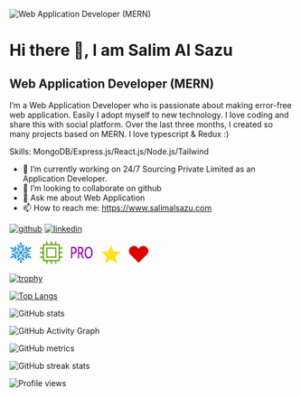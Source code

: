 ![Web Application Developer (MERN)](https://media-exp1.licdn.com/dms/image/D5616AQEtbz18wmjI2A/profile-displaybackgroundimage-shrink_350_1400/0/1669094329955?e=1675900800&v=beta&t=tYzN5opIjFn5mv3EUmNvCMfSnKkwB6RJGRNsXgiSanw)


# Hi there 👋, I am Salim Al Sazu
## Web Application Developer (MERN)


I’m a Web Application Developer who is passionate about making error-free web application. Easily I adopt myself to new technology. I love coding and share this with social platform.  Over the last three months, I created so many projects based  on MERN. I love typescript & Redux :) 

Skills: MongoDB/Express.js/React.js/Node.js/Tailwind

- 🔭 I’m currently working on 24/7 Sourcing Private Limited as an Application Developer. 
- 👯 I’m looking to collaborate on github 
- 💬 Ask me about Web Application  
- 📫 How to reach me: https://www.salimalsazu.com 


[<img src='https://cdn.jsdelivr.net/npm/simple-icons@3.0.1/icons/github.svg' alt='github' height='40'>](https://github.com/https://github.com/salimalsazu)  [<img src='https://cdn.jsdelivr.net/npm/simple-icons@3.0.1/icons/linkedin.svg' alt='linkedin' height='40'>](https://www.linkedin.com/in/https://www.linkedin.com/in/salimalsazu//)  

<a href='https://archiveprogram.github.com/'><img src='https://raw.githubusercontent.com/acervenky/animated-github-badges/master/assets/acbadge.gif' width='40' height='40'></a> <a href='https://docs.github.com/en/developers'><img src='https://raw.githubusercontent.com/acervenky/animated-github-badges/master/assets/devbadge.gif' width='40' height='40'></a> <a href='https://github.com/pricing'><img src='https://raw.githubusercontent.com/acervenky/animated-github-badges/master/assets/pro.gif' width='40' height='40'></a> <a href='https://stars.github.com/'><img src='https://raw.githubusercontent.com/acervenky/animated-github-badges/master/assets/starbadge.gif' width='35' height='35'></a> <a href='https://docs.github.com/en/github/supporting-the-open-source-community-with-github-sponsors'><img src='https://raw.githubusercontent.com/acervenky/animated-github-badges/master/assets/sponsorbadge.gif' width='35' height='35'></a> 

[![trophy](https://github-profile-trophy.vercel.app/?username=https://github.com/salimalsazu)](https://github.com/ryo-ma/github-profile-trophy)

[![Top Langs](https://github-readme-stats.vercel.app/api/top-langs/?username=https://github.com/salimalsazu)](https://github.com/anuraghazra/github-readme-stats)

![GitHub stats](https://github-readme-stats.vercel.app/api?username=https://github.com/salimalsazu&show_icons=true&count_private=true)  

![GitHub Activity Graph](https://activity-graph.herokuapp.com/graph?username=https://github.com/salimalsazu)  

![GitHub metrics](https://metrics.lecoq.io/https://github.com/salimalsazu)  

![GitHub streak stats](https://streak-stats.demolab.com/?user=https://github.com/salimalsazu)  

![Profile views](https://gpvc.arturio.dev/https://github.com/salimalsazu)  

